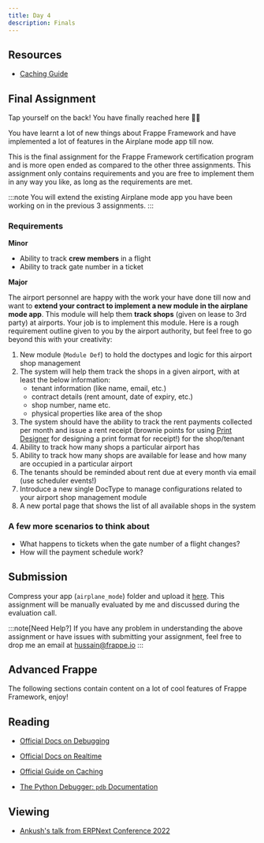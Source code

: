 ```yaml
---
title: Day 4
description: Finals
---
```


## Resources

* [Caching Guide](https://frappeframework.com/docs/user/en/guides/caching)

## Final Assignment

Tap yourself on the back! You have finally reached here 🎉🎉

You have learnt a lot of new things about Frappe Framework and have implemented a lot of features in the Airplane mode app till now.

This is the final assignment for the Frappe Framework certification program and is more open ended as compared to the other three assignments. This assignment only contains requirements and you are free to implement them in any way you like, as long as the requirements are met.

:::note
You will extend the existing Airplane mode app you have been working on in the previous 3 assignments.
:::

### Requirements

**Minor**

* Ability to track **crew members** in a flight
* Ability to track gate number in a ticket

**Major**

The airport personnel are happy with the work your have done till now and want to **extend your contract to implement a new module in the airplane mode app**. This module will help them **track shops** (given on lease to 3rd party) at airports. Your job is to implement this module. Here is a rough requirement outline given to you by the airport authority, but feel free to go beyond this with your creativity:

1. New module (`Module Def`) to hold the doctypes and logic for this airport shop management
2. The system will help them track the shops in a given airport, with at least the below information:
    * tenant information (like name, email, etc.)
    * contract details (rent amount, date of expiry, etc.)
    * shop number, name etc.
    * physical properties like area of the shop
3. The system should have the ability to track the rent payments collected per month and issue a rent receipt (brownie points for using [Print Designer](https://github.com/frappe/print_designer) for designing a print format for receipt!) for the shop/tenant
4. Ability to track how many shops a particular airport has
5. Ability to track how many shops are available for lease and how many are occupied in a particular airport
6. The tenants should be reminded about rent due at every month via email (use scheduler events!)
7. Introduce a new single DocType to manage configurations related to your airport shop management module
8. A new portal page that shows the list of all available shops in the system

### A few more scenarios to think about

* What happens to tickets when the gate number of a flight changes?
* How will the payment schedule work?

## Submission

Compress your app (`airplane_mode`) folder and upload it [here](https://frappe.school/assignments-portal/day-4). This assignment will be manually evaluated by me and discussed during the evaluation call.

:::note[Need Help?]
If you have any problem in understanding the above assignment or have issues with submitting your assignment, feel free to drop me an email at <hussain@frappe.io>
:::

## Advanced Frappe

The following sections contain content on a lot of cool features of Frappe Framework, enjoy!

## Reading

* [Official Docs on Debugging](https://frappeframework.com/docs/v14/user/en/debugging)

* [Official Docs on Realtime](https://frappeframework.com/docs/v14/user/en/api/realtime)

* [Official Guide on Caching](https://frappeframework.com/docs/v14/user/en/guides/caching)

* [The Python Debugger: `pdb` Documentation](https://docs.python.org/3/library/pdb.html)

## Viewing

* [Ankush's talk from ERPNext Conference 2022](https://youtu.be/KTWwvHnjF5w)
